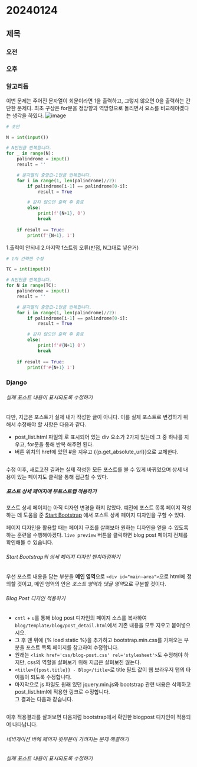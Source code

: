 # 20240124
## 제목
### 오전
### 오후
### 알고리듬
이번 문제는 주어진 문자열이 회문이라면 1을 출력하고, 그렇지 않으면 0을 출력하는 간단한 문제다. 최초 구상은 for문을 정방향과 역방향으로 돌리면서 요소를 비교해야겠다는 생각을 하였다.
![image](https://github.com/qldrh112/TIL/assets/69291489/b35c9dba-c161-4aa0-be98-f783f44c760a)

```python
# 초안

N = int(input())

# N번만큼 반복합니다.
for _ in range(N):
    palindrome = input()
    result = ''

    # 문자열의 중앙값-1만큼 반복합니다.
    for i in range(1, len(palindrome)//2):
        if palindrome[i-1] == palindrome[0-i]:
            result = True

        # 같지 않으면 출력 후 종료
        else:
            print(f'{N+1}, 0')
            break
        
    if result == True:
        print(f'{N+1}, 1')
```

1.출력이 안되네
2.마지막 f스트링 오류(반점, N그대로 넣은거)

```python
# 1차 간략한 수정

TC = int(input())

# N번만큼 반복합니다.
for N in range(TC):
    palindrome = input()
    result = ''

    # 문자열의 중앙값-1만큼 반복합니다.
    for i in range(1, len(palindrome)//2):
        if palindrome[i-1] == palindrome[0-i]:
            result = True

        # 같지 않으면 출력 후 종료
        else:
            print(f'#{N+1} 0')
            break
        
    if result == True:
        print(f'#{N+1} 1')
```
### Django
###### 실제 포스트 내용이 표시되도록 수정하기
다만, 지금은 포스트가 실제 내가 작성한 글이 아니다. 이를 실제 포스트로 변경하기 위해서 수정해야 할 사항은 다음과 같다.
- post_list.html 파일의 <!--Blog Post-->로 표시되어 있는 div 요소가 2가지 있는데 그 중 하나를 지우고, for문을 통해 반복 해주면 된다.
- <Read More> 버튼 위치의 href에 있던 #을 지우고 {{p.get_absolute_url}}으로 교체한다.
``` html

```

수정 이후, 새로고친 결과는 실제 작성한 모든 포스트를 볼 수 있게 바뀌었으며 상세 내용이 있는 페이지도 클릭을 통해 접근할 수 있다.

##### 포스트 상세 페이지에 부트스트랩 적용하기
포스트 상세 페이지는 아직 디자인 변경을 하지 않았다. 예전에 포스트 목록 페이지 작성하는 데 도움을 준 [Start Bootstrap](startbootstrap.com) 에서 포스트 상세 페이지 디자인을 구할 수 있다.

페이지 디자인을 활용할 때는 페이지 구조를 살펴보아 원하는 디자인을 얻을 수 있도록 하는 훈련을 수행해야겠다. `live preview` 버튼을 클릭하면 blog post 페이지 전체를 확인해볼 수 있습니다.

###### Start Bootstrap의 상세 페이지 디자인 벤치마킹하기
우선 포스트 내용을 담는 부분을 **메인 영역**으로 `<div id="main-area">`으로 html에 정의할 것이고, 메인 영역의 안은 *포스트 영역*과 *댓글 영역*으로 구분할 것이다.

###### Blog Post 디자인 적용하기
- `cntl` + `u`를 통해 blog post 디자인의 페이지 소스를 복사하여 `blog/template/blog/post_detail.html`에서 기존 내용을 모두 지우고 붙여넣으시오.
- 그 후 맨 위에 {% load static %}을 추가하고 bootstrap.min.css를 가져오는 부분을 포스트 목록 페이지를 참고하여 수정합니다.
- 원래는 `<link href='css/blog-post.css' rel='stylesheet'>`도 수정해야 하지만, css의 역할을 살펴보기 위해 지금은 살펴보진 않는다.
- `<title>{{post.title}} - Blog</title>`로 title 필드 값이 웹 브라우저 탭의 타이틀이 되도록 수정합니다.
- 마지막으로 js 파일도 원래 있던 jquery.min.js와 bootstrap 관련 내용은 삭제하고 post_list.html에 적용한 링크로 수정합니다.  
그 결과는 다음과 같습니다.
``` html

```
이후 적용결과를 살펴보면 다음처럼 bootstrap에서 확인한 blogpost 디자인이 적용되어 나타납니다.

###### 네비게이션 바에 페이지 윗부분이 가려지는 문제 해결하기

###### 실제 포스트 내용이 표시되도록 수정하기
